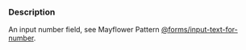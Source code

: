 ### Description
An input number field, see Mayflower Pattern [@forms/input-text-for-number](https://mayflower.digital.mass.gov/patternlab/?p=atoms-input-text-for-number).
